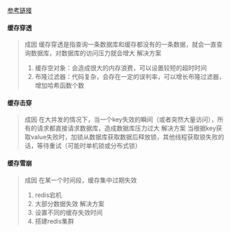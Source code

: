 [参考链接](https://mp.weixin.qq.com/s/Z5mt8saTp_t6M9fLmwZWAg)
####  缓存穿透
> 成因
> 缓存穿透是指查询一条数据库和缓存都没有的一条数据，就会一直查询数据库，对数据库的访问压力就会增大
> 解决方案
> 1. 缓存空对象：会造成很大的内存浪费，可以设置较短的超时时间
> 2. 布隆过滤器：代码复杂，会存在一定的误判率，可以增长布隆过滤器，增加哈希函数个数

#### 缓存击穿
> 成因
> 在大并发的情况下，当一个key失效的瞬间（或者突然大量访问），所有的请求都直接请求数据库，造成数据库压力过大
> 解决方案
> 当根据key获取value失败时，加锁从数据库获取数据后释放锁，其他线程获取锁失败的话，等待重试（可能时单机锁或分布式锁）

#### 缓存雪崩
> 成因
> 在某一个时间段，缓存集中过期失效
> 1. redis宕机
> 2. 大部分数据失效 
> 解决方案
> 1. 设置不同的缓存失效时间
> 2. 搭建redis集群
